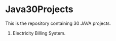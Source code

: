 # Java30Projects
This is the repository containing 30 JAVA projects.
1. Electricity Billing System.
